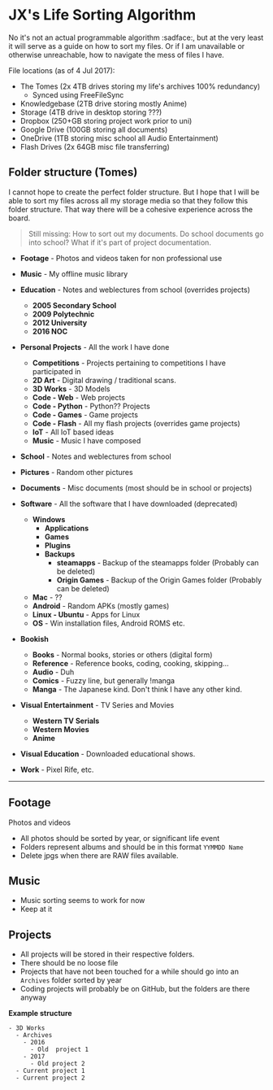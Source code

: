 # JX's Life Sorting Algorithm

No it's not an actual programmable algorithm :sadface:, but at the very least it will serve as a guide on how to sort my files. Or if I am unavailable or otherwise unreachable, how to navigate the mess of files I have.

File locations (as of 4 Jul 2017):
- The Tomes (2x 4TB drives storing my life's archives 100% redundancy)
  - Synced using FreeFileSync
- Knowledgebase (2TB drive storing mostly Anime)
- Storage (4TB drive in desktop storing ???)
- Dropbox (250+GB storing project work prior to uni)
- Google Drive (100GB storing all documents)
- OneDrive (1TB storing misc school all Audio Entertainment)
- Flash Drives (2x 64GB misc file transferring)

## Folder structure (Tomes)

I cannot hope to create the perfect folder structure. But I hope that I will be able to sort my files across all my storage media so that they follow this folder structure. That way there will be a cohesive experience across the board.

> Still missing: How to sort out my documents. Do school documents go into school? What if it's part of project documentation.

- **Footage** - Photos and videos taken for non professional use
- **Music** - My offline music library
- **Education** - Notes and weblectures from school (overrides projects)
  - **2005 Secondary School**
  - **2009 Polytechnic**
  - **2012 University**
  - **2016 NOC**
  
- **Personal Projects** - All the work I have done
  - **Competitions** - Projects pertaining to competitions I have participated in
  - **2D Art** - Digital drawing / traditional scans.
  - **3D Works** - 3D Models
  - **Code - Web** - Web projects
  - **Code - Python** - Python?? Projects
  - **Code - Games** - Game projects
  - **Code - Flash** - All my flash projects (overrides game projects)
  - **IoT** - All IoT based ideas
  - **Music** - Music I have composed
- **School** - Notes and weblectures from school
- **Pictures** - Random other pictures
- **Documents** - Misc documents (most should be in school or projects)
- **Software** - All the software that I have downloaded (deprecated)
  - **Windows**
    - **Applications**
    - **Games**
    - **Plugins**
    - **Backups**
      - **steamapps** - Backup of the steamapps folder (Probably can be deleted)
      - **Origin Games** - Backup of the Origin Games folder (Probably can be deleted)
  - **Mac** - ??
  - **Android** - Random APKs (mostly games)
  - **Linux - Ubuntu** - Apps for Linux
  - **OS** - Win installation files, Android ROMS etc.
- **Bookish**
  - **Books** - Normal books, stories or others (digital form)
  - **Reference** - Reference books, coding, cooking, skipping...
  - **Audio** - Duh
  - **Comics** - Fuzzy line, but generally !manga
  - **Manga** - The Japanese kind. Don't think I have any other kind.
- **Visual Entertainment** - TV Series and Movies
  - **Western TV Serials**
  - **Western Movies**
  - **Anime**
  
- **Visual Education** - Downloaded educational shows.
- **Work** - Pixel Rife, etc.

-------

## Footage

Photos and videos 
- All photos should be sorted by year, or significant life event
- Folders represent albums and should be in this format `YYMMDD Name`
- Delete jpgs when there are RAW files available.

## Music
- Music sorting seems to work for now
- Keep at it

## Projects

- All projects will be stored in their respective folders.
- There should be no loose file
- Projects that have not been touched for a while should go into an `Archives` folder sorted by year
- Coding projects will probably be on GitHub, but the folders are there anyway

**Example structure**
```
- 3D Works
  - Archives
    - 2016
      - Old  project 1
    - 2017
      - Old project 2
  - Current project 1
  - Current project 2
```

